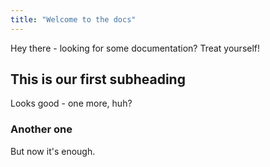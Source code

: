```yaml
---
title: "Welcome to the docs"
---
```


Hey there - looking for some documentation? Treat yourself!

## This is our first subheading

Looks good - one more, huh?

### Another one

But now it's enough.
